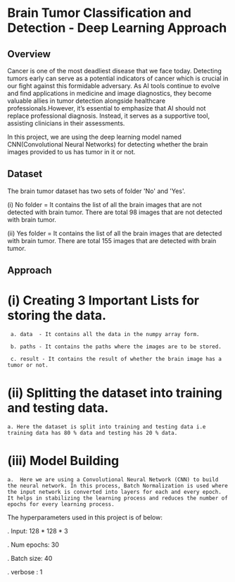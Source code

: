  # Brain Tumor Classification and Detection - Deep Learning Approach

 ## Overview

 Cancer is one of the most deadliest disease that we face today. Detecting tumors early can serve as a potential indicators of cancer which is crucial in our fight against  this formidable adversary. As AI tools continue to evolve and find applications in medicine and image diagnostics, they become valuable allies in tumor detection alongside healthcare professionals.However, it’s essential to emphasize that AI should not replace professional diagnosis. Instead, it serves as a supportive tool, assisting clinicians in their assessments.


 In this project, we are using the deep learning model named CNN(Convolutional Neural Networks) for detecting whether the brain images provided to us has tumor in it or not.

## Dataset

The brain tumor dataset has two sets of folder 'No' and 'Yes'.

(i) No folder = It contains the list of all the brain images that are not detected with brain tumor. There are total 98 images that are not detected with brain tumor.

(ii) Yes folder = It contains the list of all the brain images that are detected with brain tumor.   There are total 155 images that are detected with brain tumor.


## Approach

# (i) Creating 3 Important Lists for storing the data.
     a. data  - It contains all the data in the numpy array form.
     
     b. paths - It contains the paths where the images are to be stored. 

     c. result - It contains the result of whether the brain image has a tumor or not.

# (ii) Splitting the dataset into training and testing data.
    a. Here the dataset is split into training and testing data i.e training data has 80 % data and testing has 20 % data.

# (iii) Model Building
    a.  Here we are using a Convolutional Neural Network (CNN) to build the neural network. In this process, Batch Normalization is used where the input network is converted into layers for each and every epoch. It helps in stabilizing the learning process and reduces the number of epochs for every learning process.

The hyperparameters used in this project is of below:

 .   Input: 128 * 128 * 3

 .   Num epochs: 30

 .   Batch size: 40

 .   verbose : 1

